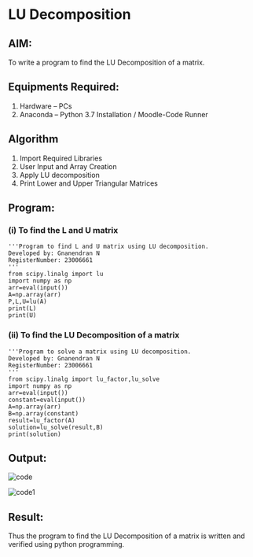 # LU Decomposition 

## AIM:
To write a program to find the LU Decomposition of a matrix.

## Equipments Required:
1. Hardware – PCs
2. Anaconda – Python 3.7 Installation / Moodle-Code Runner

## Algorithm
1. Import Required Libraries
2. User Input and Array Creation
3. Apply LU decomposition
4. Print Lower and Upper Triangular Matrices

## Program:
### (i) To find the L and U matrix
```
'''Program to find L and U matrix using LU decomposition.
Developed by: Gnanendran N
RegisterNumber: 23006661
'''
from scipy.linalg import lu
import numpy as np
arr=eval(input())
A=np.array(arr)
P,L,U=lu(A)
print(L)
print(U)
```
### (ii) To find the LU Decomposition of a matrix
```
'''Program to solve a matrix using LU decomposition.
Developed by: Gnanendran N
RegisterNumber: 23006661
'''
from scipy.linalg import lu_factor,lu_solve
import numpy as np
arr=eval(input())
constant=eval(input())
A=np.array(arr)
B=np.array(constant)
result=lu_factor(A)
solution=lu_solve(result,B)
print(solution)
```

## Output:
![code](https://github.com/GnanendranN/LU-Decomposition/assets/138955207/cdb2ef95-b3e7-49b3-a5fc-0b4e514fa8db)

![code1](https://github.com/GnanendranN/LU-Decomposition/assets/138955207/fad596e2-0931-468f-b768-740445fe307a)

## Result:
Thus the program to find the LU Decomposition of a matrix is written and verified using python programming.


